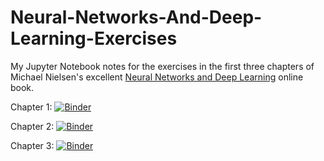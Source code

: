 # Neural-Networks-And-Deep-Learning-Exercises
My Jupyter Notebook notes for the exercises in the first three chapters of Michael Nielsen's excellent [Neural Networks and Deep Learning](http://neuralnetworksanddeeplearning.com/index.html) online book.

Chapter 1: 
[![Binder](https://mybinder.org/badge_logo.svg)](https://mybinder.org/v2/gh/TomFahey/Neural-Networks-And-Deep-Learning-Exercises/main?filepath=Chapter%201%20Exercises.ipynb)

Chapter 2:
[![Binder](https://mybinder.org/badge_logo.svg)](https://mybinder.org/v2/gh/TomFahey/Neural-Networks-And-Deep-Learning-Exercises/main?filepath=Chapter%202%20Exercises.ipynb)

Chapter 3:
[![Binder](https://mybinder.org/badge_logo.svg)](https://mybinder.org/v2/gh/TomFahey/Neural-Networks-And-Deep-Learning-Exercises/main?filepath=Chapter%203%20Exercises.ipynb)
